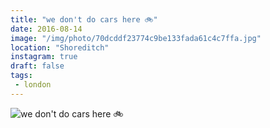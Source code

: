 ```yaml
---
title: "we don't do cars here 🚲"
date: 2016-08-14
image: "/img/photo/70dcddf23774c9be133fada61c4c7ffa.jpg"
location: "Shoreditch"
instagram: true
draft: false
tags:
 - london
---
```


![we don't do cars here 🚲](/img/photo/70dcddf23774c9be133fada61c4c7ffa.jpg)
